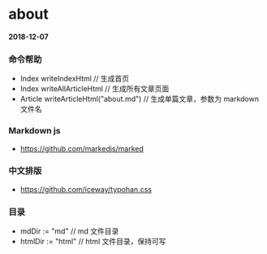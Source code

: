 # about
__2018-12-07__

### 命令帮助
- Index writeIndexHtml // 生成首页
- Index writeAllArticleHtml // 生成所有文章页面
- Article writeArticleHtml("about.md") // 生成单篇文章，参数为 markdown 文件名

### Markdown js

- https://github.com/markedjs/marked

### 中文排版

- https://github.com/iceway/typohan.css

### 目录

- mdDir := "md" // md 文件目录
- htmlDir := "html" // html 文件目录，保持可写